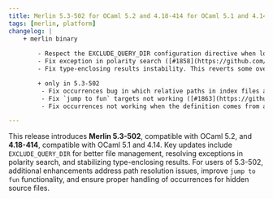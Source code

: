 ```yaml
---
title: Merlin 5.3-502 for OCaml 5.2 and 4.18-414 for OCaml 5.1 and 4.14
tags: [merlin, platform]
changelog: |
    + merlin binary
      
        - Respect the EXCLUDE_QUERY_DIR configuration directive when looking for cmt files [#1854](https://github.com/ocaml/merlin/pull/1854)
        - Fix exception in polarity search ([#1858](https://github.com/ocaml/merlin/pull/1858) fixes [#1113](https://github.com/ocaml/merlin/issues/1113))
        - Fix type-enclosing results instability. This reverts some overly aggressive deduplication that should be done on the client side. [#1864](https://github.com/ocaml/merlin/pull/1864)

        + only in 5.3-502
         - Fix occurrences bug in which relative paths in index files are resolved against the PWD rather than the SOURCE_ROOT [#1855](https://github.com/ocaml/merlin/pull/1855)
         - Fix `jump to fun` targets not working ([#1863](https://github.com/ocaml/merlin/pull/1863), fixes [#1862](https://github.com/ocaml/merlin/issues/1862))
         - Fix occurrences not working when the definition comes from a hidden source file [#1865](https://github.com/ocaml/merlin/pull/1865)

---
```


This release introduces **Merlin 5.3-502**, compatible with OCaml 5.2, and **4.18-414**, compatible with OCaml 5.1 and 4.14. Key updates include `EXCLUDE_QUERY_DIR` for better file management, resolving exceptions in polarity search, 
and stabilizing type-enclosing results. For users of 5.3-502, additional enhancements address path resolution issues, improve `jump to fun` functionality, and ensure proper handling of occurrences for hidden source files.
